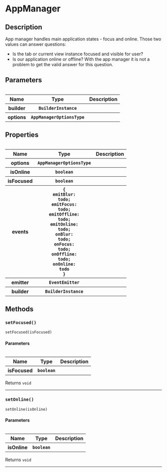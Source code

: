 
      
# AppManager

<div class="api-docs__section" data-reactroot="">

## Description

</div><div class="api-docs__description" data-reactroot=""><span class="api-docs__do-not-parse">

App manager handles main application states - focus and online. Those two values can answer questions:
- Is the tab or current view instance focused and visible for user?
- Is our application online or offline?
With the app manager it is not a problem to get the valid answer for this question.

</span></div><div class="api-docs__section" data-reactroot="">

## Parameters

</div><div class="api-docs__parameters" data-reactroot=""><table>

<table><thead><tr><th>Name</th><th>Type</th><th>Description</th></tr></thead><tbody><tr><th>builder</th><th><code><span class="api-type__type ">BuilderInstance</span></code></th><th><div class="api-docs__description"><span class="api-docs__do-not-parse">



</span></div></th></tr><tr><th>options</th><th><code><span class="api-type__type ">AppManagerOptionsType</span></code></th><th><div class="api-docs__description"><span class="api-docs__do-not-parse">



</span></div></th></tr></tbody></table>

</table></div><div class="api-docs__section" data-reactroot="">

## Properties

</div><div class="api-docs__properties" data-reactroot=""><table>

<table><thead><tr><th>Name</th><th>Type</th><th>Description</th></tr></thead><tbody><tr><th>options</th><th><code><span class="api-type__type ">AppManagerOptionsType</span></code></th><th><div class="api-docs__description"><span class="api-docs__do-not-parse">



</span></div></th></tr><tr><th>isOnline</th><th><code><span class="api-type__type">boolean</span></code></th><th><div class="api-docs__description"><span class="api-docs__do-not-parse">



</span></div></th></tr><tr><th>isFocused</th><th><code><span class="api-type__type">boolean</span></code></th><th><div class="api-docs__description"><span class="api-docs__do-not-parse">



</span></div></th></tr><tr><th>events</th><th><code><span class="api-type__symbol">&#123; </span><span>emitBlur<span class="api-type__symbol">: </span>todo</span><span class="api-type__symbol">; </span><span>emitFocus<span class="api-type__symbol">: </span>todo</span><span class="api-type__symbol">; </span><span>emitOffline<span class="api-type__symbol">: </span>todo</span><span class="api-type__symbol">; </span><span>emitOnline<span class="api-type__symbol">: </span>todo</span><span class="api-type__symbol">; </span><span>onBlur<span class="api-type__symbol">: </span>todo</span><span class="api-type__symbol">; </span><span>onFocus<span class="api-type__symbol">: </span>todo</span><span class="api-type__symbol">; </span><span>onOffline<span class="api-type__symbol">: </span>todo</span><span class="api-type__symbol">; </span><span>onOnline<span class="api-type__symbol">: </span>todo</span><span class="api-type__symbol"> &#125;</span></code></th><th><div class="api-docs__description"><span class="api-docs__do-not-parse">



</span></div></th></tr><tr><th>emitter</th><th><code><span class="api-type__type ">EventEmitter</span></code></th><th><div class="api-docs__description"><span class="api-docs__do-not-parse">



</span></div></th></tr><tr><th>builder</th><th><code><span class="api-type__type ">BuilderInstance</span></code></th><th><div class="api-docs__description"><span class="api-docs__do-not-parse">



</span></div></th></tr></tbody></table>

</table></div><div class="api-docs__section" data-reactroot="">

## Methods

</div><div class="api-docs__methods" data-reactroot=""><div class="api-docs__method"><h3 class="api-docs__name">

### `setFocused()`

</h3><div class="api-docs__call-preview">

```tsx
setFocused(isFocused)
```

</div><div class="api-docs__description"><span class="api-docs__do-not-parse">



</span></div><div class="api-docs__section">

#### Parameters

</div><div class="api-docs__parameters"><table>

<table><thead><tr><th>Name</th><th>Type</th><th>Description</th></tr></thead><tbody><tr><th>isFocused</th><th><code><span class="api-type__type">boolean</span></code></th><th><div class="api-docs__description"><span class="api-docs__do-not-parse">



</span></div></th></tr></tbody></table>

</table></div><div class="api-docs__returns">

Returns `void`

</div><hr/></div><div class="api-docs__method"><h3 class="api-docs__name">

### `setOnline()`

</h3><div class="api-docs__call-preview">

```tsx
setOnline(isOnline)
```

</div><div class="api-docs__description"><span class="api-docs__do-not-parse">



</span></div><div class="api-docs__section">

#### Parameters

</div><div class="api-docs__parameters"><table>

<table><thead><tr><th>Name</th><th>Type</th><th>Description</th></tr></thead><tbody><tr><th>isOnline</th><th><code><span class="api-type__type">boolean</span></code></th><th><div class="api-docs__description"><span class="api-docs__do-not-parse">



</span></div></th></tr></tbody></table>

</table></div><div class="api-docs__returns">

Returns `void`

</div><hr/></div></div>